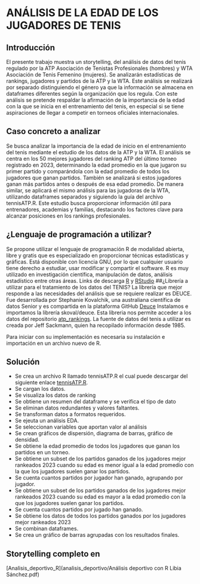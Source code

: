 # ANÁLISIS DE LA EDAD DE LOS JUGADORES DE TENIS
## Introducción
El presente trabajo muestra un storytelling, del análisis de datos del tenis regulado por la ATP Asociación de Tenistas Profesionales (hombres) y WTA Asociación de Tenis Femenino (mujeres). 
Se analizarán estadísticas de rankings, jugadores y partidos de la ATP y la WTA. Este análisis se realizará por separado distinguiendo el género ya que la información se almacena en dataframes diferentes según la organización que los regula.
Con este análisis se pretende respaldar la afirmación de la importancia de la edad con la que se inicia en el entrenamiento del tenis, en especial si se tiene aspiraciones de llegar a competir en torneos oficiales internacionales. 
## Caso concreto a analizar
Se busca analizar la importancia de la edad de inicio en el entrenamiento del tenis mediante el estudio de los datos de la ATP y la WTA. El análisis se centra en los 50 mejores jugadores del ranking ATP del último torneo registrado en 2023, determinando la edad promedio en la que jugaron su primer partido y comparándola con la edad promedio de todos los jugadores que ganan partidos. También se analizará si estos jugadores ganan más partidos antes o después de esa edad promedio.
De manera similar, se aplicará el mismo análisis para las jugadoras de la WTA, utilizando dataframes separados y siguiendo la guía del archivo tennisATP.R. Este estudio busca proporcionar información útil para entrenadores, academias y familias, destacando los factores clave para alcanzar posiciones en los rankings profesionales.
## ¿Lenguaje de programación a utilizar? 
Se propone utilizar el lenguaje de programación R de modalidad abierta, libre y gratis que es especializado en proporcionar técnicas estadísticas y gráficas. Está disponible con licencia GNU, por lo que cualquier usuario tiene derecho a estudiar, usar modificar y compartir el software. R es muy utilizado en investigación científica, manipulación de datos, análisis estadístico entre otras áreas.
Links de descarga [R](https://cran.r-project.org/bin/windows/base/) y [RStudio](https://posit.co/download/rstudio-desktop/)
##¿Librería a utilizar para el tratamiento de los datos del TENIS?
La librería que mejor responde a las necesidades del análisis que se requiere realizar es DEUCE.
Fue desarrollada por Stephanie Kovalchik, una australiana científica de datos Senior y es compartida en la plataforma GitHub [Deuce](https://github.com/skoval/deuce) 
Instalamos e importamos la librería skoval/deuce. Esta libreria nos permite acceder a los datos del repositorio [atp_rankings](https://github.com/JeffSackmann/tennis_atp). La fuente de datos del tenis a utilizar es creada por Jeff Sackmann, quien ha recopilado información desde 1985.

Para iniciar con su implementación es necesaria su instalación e importación en un archivo nuevo de R.
## Solución 
+ Se crea un archivo R llamado tennisATP.R el cual puede descargar del siguiente enlace [tennisATP.R](analisis_deportivo/tennisATP.R).
+ Se cargan los datos.
+ Se visualiza los datos de ranking
+ Se obtiene un resumen del dataframe y se verifica el tipo de dato
+ Se eliminan datos redundantes y valores faltantes.
+ Se transforman datos a formatos requeridos.
+ Se ejeuta un análisis EDA.
+ Se seleccionan variables que aportan valor al análisis
+ Se crean gráficos de dispersión, diagrama de barras, gráfico de densidad.
+ Se obtiene la edad promedio de todos los jugadores que ganan los partidos en un torneo.
+ Se obtiene un subset de los partidos ganados de los jugadores mejor rankeados 2023 cuando su edad es menor igual a la edad promedio con la que los jugadores suelen ganar los partidos.
+ Se cuenta cuantos partidos por jugador han ganado, agrupando por jugador.
+ Se obtiene un subset de los partidos ganados de los jugadores mejor rankeados 2023 cuando su edad es mayor a la edad promedio con la que los jugadores suelen ganar los partidos.
+ Se cuenta cuantos partidos por jugado han ganado.
+ Se obtiene los datos de todos los partidos ganados por los jugadores mejor rankeados 2023
+ Se combinan dataframes.
+ Se crea un gráfico de barras agrupadas con los resultados finales.
## Storytelling completo en

[Analisis_deportivo_R](analisis_deportivo/Análisis deportivo con R Libia Sánchez.pdf) 






